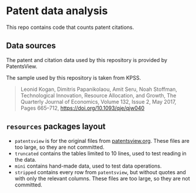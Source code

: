 # Patent data analysis
This repo contains code that counts patent citations.

## Data sources
The patent and citation data used by this repository is provided by PatentsView.

The sample used by this repository is taken from KPSS.
> Leonid Kogan, Dimitris Papanikolaou, Amit Seru, Noah Stoffman, Technological Innovation, Resource Allocation, and Growth, The Quarterly Journal of Economics, Volume 132, Issue 2, May 2017, Pages 665–712, https://doi.org/10.1093/qje/qjw040

## `resources` packages layout
* `patentsview` is for the original files from [patentsview.org](https://patentsview.org/download/data-download-tables).
    These files are too large, so they are not committed.
* `truncated` contains the tables limited to 10 lines, used to test reading in the data.
* `mini` contains hand-made data, used to test data operations.
* `stripped` contains every row from `patentsview`, but without quotes and with only the relevant columns.
    These files are too large, so they are not committed.

